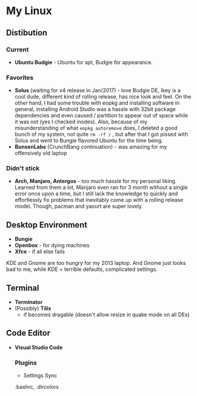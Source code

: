 # My Linux

## Distibution
 ### Current
 - **Ubuntu Budgie** - Ubuntu for apt, Budgie for appearance.
 ### Favorites
 - **Solus** (waiting for v4 release in Jan/2017) - love Budgie DE, Ikey is a cool dude, different kind of rolling release, has nice look and feel. On the other hand, I had some trouble with eopkg and installing software in general, installing Android Studio was a hassle with 32bit package dependencies and even caused / partition to appear out of space while it was not (yes I checked inodes). Also, because of my misunderstanding of what `eopkg autoremove` does, I deleted a good bunch of my system, not quite `rm -rf /` , but after that I got pissed with Solus and went to Bungie flavored Ubuntu for the time being.
 - **BunsenLabs** (CrunchBang continuation) - was amazing for my offensively old laptop
 ### Didn't stick
 - **Arch, Manjaro, Antergos** - too much hassle for my personal liking. Learned from them a lot, Manjaro even ran for 3 month without a single error once upon a time, but I still lack the knowledge to quickly and effortlessly fix problems that inevitably come up with a rolling release model. Though, pacman and yaourt are super lovely.

## Desktop Environment
- **Bungie**
- **Openbox** - for dying machines
- **Xfce** - if all else fails

KDE and Gnome are too hungry for my 2013 laptop. And Gnome just looks bad to me, while KDE = terrible defaults, complicated settings.

## Terminal
* **Terminator**
* (Possibly) **Tilix**
  - if becomes dragable (doesn't allow resize in quake mode on all DEs)
## Code Editor
* **Visual Studio Code**
  ### Plugins
  - Settings Sync
  
  
  .bashrc, .dircolors
